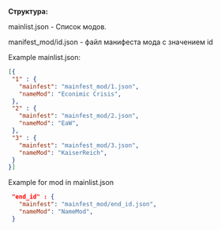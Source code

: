 **Структура:**

  mainlist.json - Список модов.

  manifest_mod/id.json - файл манифеста мода с значением id

Example mainlist.json:
```json
[{ 
 "1" : {
   "mainfest": "mainfest_mod/1.json",
   "nameMod": "Econimic Crisis", 
 },
 "2" : {
   "mainfest": "mainfest_mod/2.json",
   "nameMod": "EaW", 
 },
 "3" : {
   "mainfest": "mainfest_mod/3.json",
   "nameMod": "KaiserReich", 
 }
}]
```

Example for mod in mainlist.json
```json
 "end_id" : {
   "mainfest": "mainfest_mod/end_id.json",
   "nameMod": "NameMod", 
 }
